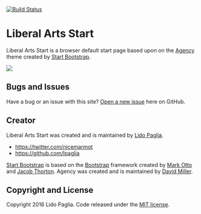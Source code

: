 [![Build Status](https://travis-ci.org/tucla/liberal-arts-start.svg?branch=master)](https://travis-ci.org/tucla/liberal-arts-start)

# Liberal Arts Start

Liberal Arts Start is a browser default start page based upon on the [Agency][agency] theme created by [Start Bootstrap][startbootstrap].

![](https://cloud.githubusercontent.com/assets/1696777/18010278/d2b897b6-6b7d-11e6-9d2a-611b2e36b5ca.png)

## Bugs and Issues

Have a bug or an issue with this site? [Open a new issue][issue] here on GitHub.

## Creator

Liberal Arts Start was created and is maintained by [Lido Paglia][lidopaglia].

* https://twitter.com/nicemarmot
* https://github.com/lpaglia

[Start Bootstrap][startbootstrap] is based on the [Bootstrap][getbootstrap] framework created by [Mark Otto][mdo] and [Jacob Thorton][fat]. Agency was created and is maintained by [David Miller][davidmiller].

## Copyright and License

Copyright 2016 Lido Paglia. Code released under the [MIT license][license].

[agency]: http://startbootstrap.com/template-overviews/agency/
[startbootstrap]: http://startbootstrap.com/
[issue]: https://github.com/lpaglia/liberal-arts-start/issues
[lidopaglia]: http://paglia.org
[davidmiller]: http://davidmiller.io/
[getbootstrap]: http://getbootstrap.com/
[mdo]: https://twitter.com/mdo
[fat]: https://twitter.com/fat
[license]: https://github.com/lpaglia/liberal-arts-start/blob/gh-pages/LICENSE
